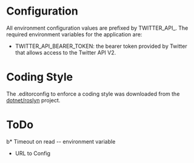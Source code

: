 # Configuration

All environment configuration values are prefixed by TWITTER_API_. The required
environment variables for the application are: 
* TWITTER_API_BEARER_TOKEN: the bearer token provided by Twitter that allows access to the Twitter API V2.

# Coding Style

The .editorconfig to enforce a coding style was downloaded from the 
[dotnet/roslyn](https://github.com/dotnet/roslyn/blob/main/.editorconfig) project.

# ToDo
b* Timeout on read -- environment variable
* URL to Config